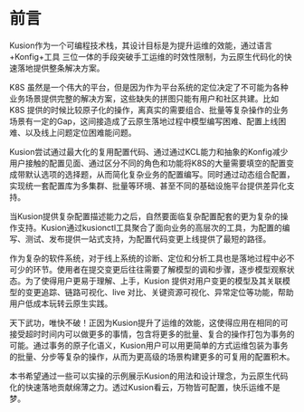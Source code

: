 # 前言

Kusion作为一个可编程技术栈，其设计目标是为提升运维的效能，通过语言+Konfig+工具 三位一体的手段突破手工运维的时效性限制，为云原生代码化的快速落地提供整条解决方案。

K8S 虽然是一个伟大的平台，但是因为作为平台系统的定位决定了不可能为各种业务场景提供完整的解决方案，这些缺失的拼图只能有用户和社区共建。比如 K8S 提供的时候比较原子化的操作，离真实的需要组合、批量等复杂操作的业务场景有一定的Gap，这间接造成了云原生落地过程中模型编写困难、配置上线困难、以及线上问题定位困难能问题。

Kusion尝试通过最大化的复用配置代码、通过通过KCL能力和抽象的Konfig减少用户接触的配置见面、通过区分不同的角色和功能将K8S的大量需要填空的配置变成带默认选项的选择题，从而简化复杂业务的配置编写。同时通过动态组合配置，实现统一套配置库为多集群、批量等环境、甚至不同的基础设施平台提供差异化支持。

当Kusion提供复杂配置描述能力之后，自然要面临复杂配置配套的更为复杂的操作支持。Kusion通过kusionctl工具聚合了面向业务的高层次的工具，为配置的编写、测试、发布提供一站式支持，为配置代码变更上线提供了最短的路径。

作为复杂的软件系统，对于线上系统的诊断、定位和分析工具也是落地过程中必不可少的环节。使用者在提交变更后往往需要了解模型的调和步骤，逐步模型观察状态。为了使得用户更易于理解、上手，Kusion 提供对用户变更的模型及其关联模型的变更追踪、链路可视化、live 对比、关键资源可视化、异常定位等功能，帮助用户低成本玩转云原生实践。

天下武功，唯快不破！正因为Kusion提升了运维的效能，这使得应用在相同的可接受超时时间内可以做更多的事情，包含将更多的批量、复合的操作打包为事务的可能。通过事务的原子化语义，Kusion用户可以用更简单的方式运维包装为事务的批量、分步等复杂的操作，从而为更高级的场景构建更多的可复用的配置积木。

本书希望通过一些可以实操的示例展示Kusion的用法和设计理念，为云原生代码化的快速落地贡献绵薄之力。透过Kusion看云，万物皆可配置，快乐运维不是梦。
